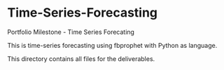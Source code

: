 # Time-Series-Forecasting

Portfolio Milestone - Time Series Forecating

This is time-series forecasting using fbprophet with Python as language.

This directory contains all files for the deliverables.
